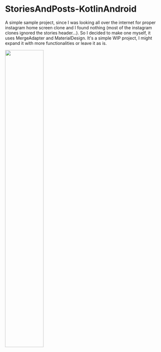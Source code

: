 # StoriesAndPosts-KotlinAndroid
A simple sample project, since I was looking all over the internet for proper instagram home screen clone and I found nothing (most of the instagram clones ignored the stories header...). So I decided to make one myself, it uses MergeAdapter and MaterialDesign. It's a simple WIP project, I might expand it with more functionalities or leave it as is.

<img src="screenshots/showcase.gif" width="50%" height="50%"/>
